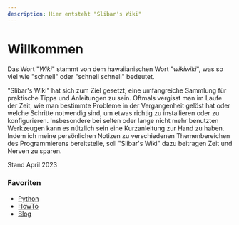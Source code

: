 ```yaml
---
description: Hier entsteht "Slibar's Wiki"
---
```


# Willkommen

Das Wort "_Wiki_" stammt von dem hawaiianischen Wort "_wikiwiki_", was so viel wie "schnell" oder "schnell schnell" bedeutet.&#x20;

"Slibar's Wiki" hat sich zum Ziel gesetzt, eine umfangreiche Sammlung für praktische Tipps und Anleitungen zu sein. Oftmals vergisst man im Laufe der Zeit, wie man bestimmte Probleme in der Vergangenheit gelöst hat oder welche Schritte notwendig sind, um etwas richtig zu installieren oder zu konfigurieren. Insbesondere bei selten oder lange nicht mehr benutzten Werkzeugen kann es nützlich sein eine Kurzanleitung zur Hand zu haben. Indem ich meine persönlichen Notizen zu verschiedenen Themenbereichen des Programmierens bereitstelle, soll "Slibar's Wiki" dazu beitragen Zeit und Nerven zu sparen.

Stand April 2023

### Favoriten

* [Python](http://localhost:5000/s/WJOfbckALi4ugKAV5ZN1/ "mention")
* [HowTo](http://localhost:5000/s/0ag80rNRts0sER0GSIwc/ "mention")
* [Blog](http://localhost:5000/s/sMelc4YaT6refCBMRQBM/ "mention")
